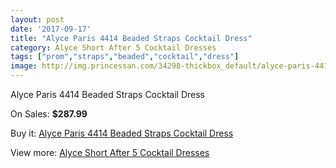 ```yaml
---
layout: post
date: '2017-09-17'
title: "Alyce Paris 4414 Beaded Straps Cocktail Dress"
category: Alyce Short After 5 Cocktail Dresses
tags: ["prom","straps","beaded","cocktail","dress"]
image: http://img.princessan.com/34298-thickbox_default/alyce-paris-4414-beaded-straps-cocktail-dress.jpg
---
```

Alyce Paris 4414 Beaded Straps Cocktail Dress

On Sales: **$287.99**
<a href="https://www.princessan.com/en/16051-alyce-paris-4414-beaded-straps-cocktail-dress.html"><amp-img layout="responsive" width="600" height="600" src="//img.princessan.com/34298-thickbox_default/alyce-paris-4414-beaded-straps-cocktail-dress.jpg" alt="Alyce Paris 4414 Beaded Straps Cocktail Dress 0" /></a>
<a href="https://www.princessan.com/en/16051-alyce-paris-4414-beaded-straps-cocktail-dress.html"><amp-img layout="responsive" width="600" height="600" src="//img.princessan.com/34299-thickbox_default/alyce-paris-4414-beaded-straps-cocktail-dress.jpg" alt="Alyce Paris 4414 Beaded Straps Cocktail Dress 1" /></a>

Buy it: [Alyce Paris 4414 Beaded Straps Cocktail Dress](https://www.princessan.com/en/16051-alyce-paris-4414-beaded-straps-cocktail-dress.html "Alyce Paris 4414 Beaded Straps Cocktail Dress")

View more: [Alyce Short After 5 Cocktail Dresses](https://www.princessan.com/en/132- "Alyce Short After 5 Cocktail Dresses")